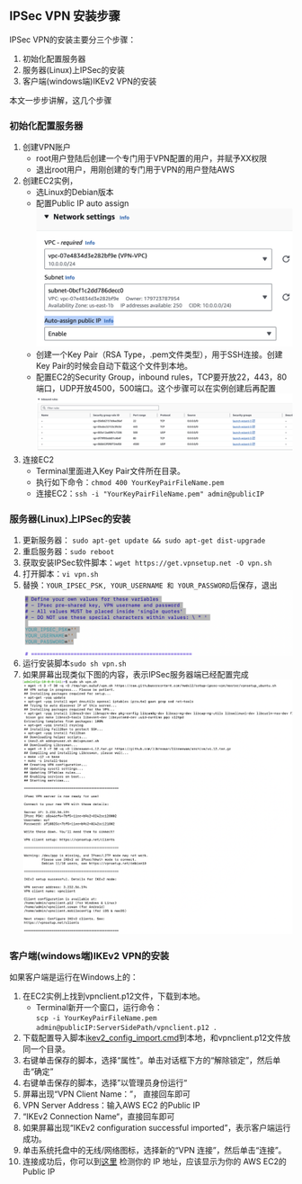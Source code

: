 ## IPSec VPN 安装步骤

IPSec VPN的安装主要分三个步骤：
1. 初始化配置服务器  
2. 服务器(Linux)上IPSec的安装  
3. 客户端(windows端)IKEv2 VPN的安装  

本文一步步讲解，这几个步骤

### 初始化配置服务器
1. 创建VPN账户
    - root用户登陆后创建一个专门用于VPN配置的用户，并赋予XX权限
    - 退出root用户，用刚创建的专门用于VPN的用户登陆AWS
2. 创建EC2实例，
    - 选Linux的Debian版本
    - 配置Public IP auto assign
    ![auto assign public IP](images/autoAssignPublicIP.png)
    - 创建一个Key Pair（RSA Type，.pem文件类型），用于SSH连接。创建Key Pair的时候会自动下载这个文件到本地。
    - 配置EC2的Security Group，inbound rules，TCP要开放22，443，80端口，UDP开放4500，500端口。这个步骤可以在实例创建后再配置
    ![inbound rules](images/inboundRules.png)
3. 连接EC2
    - Terminal里面进入Key Pair文件所在目录。
    - 执行如下命令：`chmod 400 YourKeyPairFileName.pem`
    - 连接EC2：`ssh -i "YourKeyPairFileName.pem" admin@publicIP`

### 服务器(Linux)上IPSec的安装
1. 更新服务器： `sudo apt-get update && sudo apt-get dist-upgrade`
2. 重启服务器：`sudo reboot`
3. 获取安装IPSec软件脚本：`wget https://get.vpnsetup.net -O vpn.sh`
4. 打开脚本：`vi vpn.sh`
5. 替换：`YOUR_IPSEC_PSK, YOUR_USERNAME 和 YOUR_PASSWORD`后保存，退出
![modify PSW](images/modifyPSW.png)
6. 运行安装脚本`sudo sh vpn.sh`
7. 如果屏幕出现类似下图的内容，表示IPSec服务器端已经配置完成
![success](images/serverSuccess.png)


### 客户端(windows端)IKEv2 VPN的安装
如果客户端是运行在Windows上的：
1. 在EC2实例上找到vpnclient.p12文件，下载到本地。
    - Terminal新开一个窗口，运行命令：  
    `scp -i YourKeyPairFileName.pem admin@publicIP:ServerSidePath/vpnclient.p12 .`  
2. 下载配置导入脚本[ikev2_config_import.cmd](https://github.com/hwdsl2/vpn-extras/releases/latest/download/ikev2_config_import.cmd)到本地，和vpnclient.p12文件放同一个目录。
3. 右键单击保存的脚本，选择“属性”。单击对话框下方的“解除锁定”，然后单击“确定”
4. 右键单击保存的脚本，选择”以管理员身份运行“
5. 屏幕出现“VPN Client Name：”， 直接回车即可
6. VPN Server Address：输入AWS EC2 的Public IP
7. “IKEv2 Connection Name“，直接回车即可
8. 如果屏幕出现“IKEv2 configuration successful imported”，表示客户端运行成功。
9. 单击系统托盘中的无线/网络图标，选择新的“VPN 连接”，然后单击“连接”。
10. 连接成功后，你可以到[这里](https://www.ipchicken.com/) 检测你的 IP 地址，应该显示为你的 AWS EC2的Public IP
